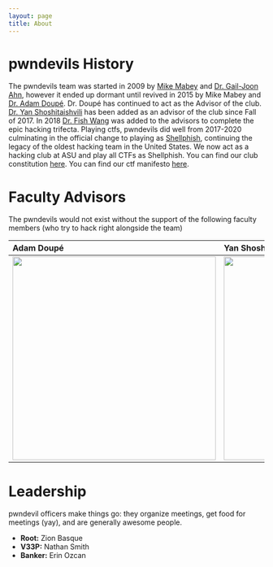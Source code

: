 ```yaml
---
layout: page
title: About
---
```

# pwndevils History

The pwndevils team was started in 2009 by [Mike Mabey](https://mikemabey.com/) and [Dr. Gail-Joon Ahn](http://www.public.asu.edu/~gahn1/), however it ended up dormant until revived in 2015 by Mike Mabey and [Dr. Adam Doupé](https://adamdoupe.com/). 
Dr. Doupé has continued to act as the Advisor of the club. [Dr. Yan Shoshitaishvili](http://www.yancomm.net/) has been added as an advisor of the club since Fall of 2017. In 2018 [Dr. Fish Wang](https://ruoyuwang.me/) was added to the advisors to complete the epic hacking trifecta. 
Playing ctfs, pwndevils did well from 2017-2020 culminating in the official change to playing as [Shellphish](http://shellphish.net/), continuing the legacy of the oldest hacking team in the United States. 
We now act as a hacking club at ASU and play all CTFs as Shellphish. You can find our club constitution [here](./const.html). You can find our ctf manifesto [here](http://shellphish.net/). 


# Faculty Advisors

The pwndevils would not exist without the support of the following faculty members (who try to hack right alongside the team)

|  Adam Doupé |  Yan Shoshitaishvili | Fish Wang |
|:-------------|:------------------|:--------------------|
| <img src="assets/photos/adam.jpg" width="400"> | <img src="assets/photos/yan2.png" width="400"> | <img src="assets/photos/fish.png" width="400">|

<!--
| ![Octocat](assets/photos/adam.jpg) | ![Octocat](assets/photos/yan2.png) | ![Octocat](assets/photos/fish.png)|
-->

<!-- #### Adam Doupé
![Octocat](assets/photos/adam.jpg)
 
#### Yan Shoshitaishvili
![Octocat](assets/photos/yan.jpg)
-->
# Leadership
pwndevil officers make things go: they organize meetings, get food for meetings (yay), and are generally awesome people. 

* **Root:** Zion Basque
* **V33P:** Nathan Smith
* **Banker:** Erin Ozcan 



